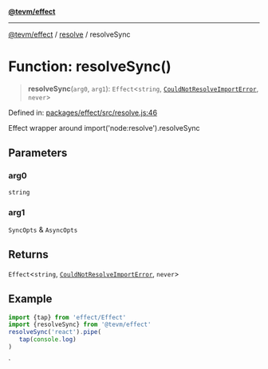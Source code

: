 [**@tevm/effect**](../../README.md)

***

[@tevm/effect](../../modules.md) / [resolve](../README.md) / resolveSync

# Function: resolveSync()

> **resolveSync**(`arg0`, `arg1`): `Effect`\<`string`, [`CouldNotResolveImportError`](../classes/CouldNotResolveImportError.md), `never`\>

Defined in: [packages/effect/src/resolve.js:46](https://github.com/evmts/compiler/blob/main/packages/effect/src/resolve.js#L46)

Effect wrapper around import('node:resolve').resolveSync

## Parameters

### arg0

`string`

### arg1

`SyncOpts` & `AsyncOpts`

## Returns

`Effect`\<`string`, [`CouldNotResolveImportError`](../classes/CouldNotResolveImportError.md), `never`\>

## Example

```ts
import {tap} from 'effect/Effect'
import {resolveSync} from '@tevm/effect'
resolveSync('react').pipe(
   tap(console.log)
)
````
`
